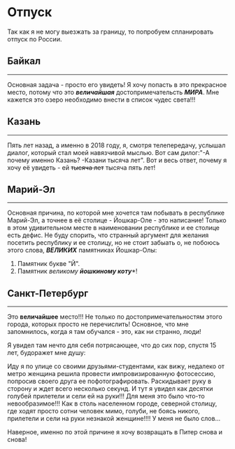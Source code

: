 # Отпуск
Так как я не могу выезжать за границу, то попробуем спланировать отпуск по России.

## Байкал 
___
Основная задача - просто его увидеть! Я хочу попасть в это прекрасное место, потому что это ***величайшая*** достопримечательсть ***МИРА***. Мне кажется это озеро необходимо внести в список чудес света!!! 

## Казань
___
Пять лет назад, а именно в 2018 году, я, смотря телепередачу, услышал диалог, который стал моей навязчивой мыслью. Вот сам дилог:"-А почему именно Казань? -Казани тысяча лет". Вот и весь ответ, почему я хочу её увидеть - ей ~~тысяча лет~~ тысяча пять лет!


## Марий-Эл
___
Основная причина, по которой мне хочется там побывать в республике Марий-Эл, а точнее в её столице - Йошкар-Оле - это написание! Только в этом удивительном месте в наименовании республике и ее столице есть дефис. Не буду спорить, что странный аргумент для желания посетить республику и ее столицу, но не стоит забыать о, не побоюсь этого слова, ***ВЕЛИКИХ*** памятниках Йошкар-Олы:

1. Памятник букве "Й".
2. Памятник *великому* ***йошкиному коту****!

## Санкт-Петербург
___
Это **величайшее** место!!! Не только по достопримечательностям этого города, которых просто не перечислить! Основное, что мне запомнилось, когда я там обучался - это, как ни странно, люди!

Я увидел там нечто для себя потрясающее, что до сих пор, спустя 15 лет, будоражет мне душу: 

Иду я по улице со своими друзьями-студентами, как вижу, недалеко от метро женщина решила провести импровизированную фотосессию, попросив своего друга ее пофотографировать. Раскидывает руку в сторону и ждет всего несколько секунд. И тут я увидел как десятки голубей прилетели и сели ей на руки!!! Для меня это было что-то невообразимое!!! Как в столь населенном городе, северной столицу, где ходят просто сотни человек мимо, голуби, не боясь никого, прилетели и сели на руки незнакой женщине!!!! У меня не было слов...

Наверное, именно по этой причине я хочу возвращать в Питер снова и снова!
